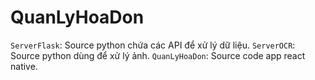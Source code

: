 # QuanLyHoaDon

`ServerFlask`: Source python chứa các API để xử lý dữ liệu.
`ServerOCR`: Source python dùng để xử lý ảnh.
`QuanLyHoaDon`: Source code app react native.
